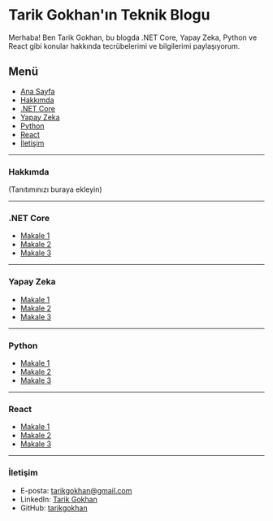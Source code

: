 # Tarik Gokhan'ın Teknik Blogu

Merhaba! Ben Tarik Gokhan, bu blogda .NET Core, Yapay Zeka, Python ve React gibi konular hakkında tecrübelerimi ve bilgilerimi paylaşıyorum.

## Menü

- [Ana Sayfa](#)
- [Hakkımda](#hakkımda)
- [.NET Core](#net-core)
- [Yapay Zeka](#yapay-zeka)
- [Python](#python)
- [React](#react)
- [İletişim](#iletişim)

---

### Hakkımda

(Tanıtımınızı buraya ekleyin)

---

### .NET Core

- [Makale 1](#)
- [Makale 2](#)
- [Makale 3](#)

---

### Yapay Zeka

- [Makale 1](#)
- [Makale 2](#)
- [Makale 3](#)

---

### Python

- [Makale 1](#)
- [Makale 2](#)
- [Makale 3](#)

---

### React

- [Makale 1](#)
- [Makale 2](#)
- [Makale 3](#)

---

### İletişim

- E-posta: [tarikgokhan@gmail.com](mailto:tarikgokhan@gmail.com)
- LinkedIn: [Tarik Gokhan](https://www.linkedin.com/in/tar%C4%B1k-g%C3%B6khan-k%C4%B1z%C4%B1l%C4%B1rmak-a49ab525/)
- GitHub: [tarikgokhan](https://github.com/tarikgokhan)




